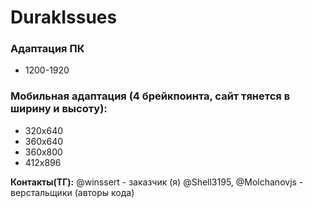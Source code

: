 # DurakIssues

### Адаптация ПК
- 1200-1920

### Мобильная адаптация (4 брейкпоинта, сайт тянется в ширину и высоту):
- 320х640
- 360х640
- 360х800
- 412х896

**Контакты(ТГ):**
@winssert - заказчик (я)
@Shell3195, @Molchanovjs - верстальщики (авторы кода)

